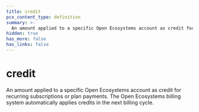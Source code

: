 ```yaml
---
title: credit
pcx_content_type: definition
summary: >-
  An amount applied to a specific Open Ecosystems account as credit for recurring subscriptions or plan payments. The Open Ecosystems billing system automatically applies credits in the next billing cycle.
hidden: true
has_more: false
has_links: false
---
```


# credit

An amount applied to a specific Open Ecosystems account as credit for recurring subscriptions or plan payments. The Open Ecosystems billing system automatically applies credits in the next billing cycle.
